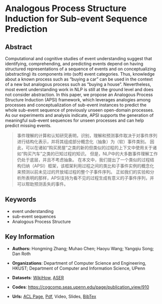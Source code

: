 # Analogous Process Structure Induction for Sub-event Sequence Prediction
## Abstract
Computational and cognitive studies of event understanding suggest that identifying, comprehending, and predicting events depend on having structured representations of a sequence of events and on conceptualizing (abstracting) its components into (soft) event categories. Thus, knowledge about a known process such as “buying a car” can be used in the context of a new but analogous process such as “buying a house”. Nevertheless, most event understanding work in NLP is still at the ground level and does not consider abstraction. In this paper, we propose an Analogous Process Structure Induction (APSI) framework, which leverages analogies among processes and conceptualization of sub-event instances to predict the whole sub-event sequence of previously unseen open-domain processes. As our experiments and analysis indicate, APSI supports the generation of meaningful sub-event sequences for unseen processes and can help predict missing events.

> 事件理解的计算和认知研究表明，识别，理解和预测事件取决于对事件序列进行结构化表示，并将其组成部分概念化（抽象）为（软）事件类别。 因此，可以在诸如“购买房屋”之类的新的但类似的过程的上下文中使用关于诸如“购买汽车”之类的已知过程的知识。 但是，NLP中的大多数事件理解工作仍处于底层，并且不考虑抽象。 在本文中，我们提出了一个类似的过程结构归纳（APSI）框架，该框架利用过程之间的类比和子事件实例的概念化来预测以前未见过的开放域过程的整个子事件序列。 正如我们的实验和分析所表明的那样，APSI支持为看不见的过程生成有意义的子事件序列，并可以帮助预测丢失的事件。
## Keywords
- event understanding
- sub-event sequences
- Analogous Process Structure
## Key Information
- **Authors:** Hongming Zhang; Muhao Chen; Haoyu Wang; Yangqiu Song; Dan Roth
- **Organizations**: Department of Computer Science and Engineering, HKUST; Department of Computer and Information Science, UPenn

- **Datasets**: [WikiHow](https://www.wikihow.com/), [ASER](https://dl.acm.org/doi/pdf/10.1145/3366423.3380107)
- **Codes**: <https://cogcomp.seas.upenn.edu/page/publication_view/910>
- **Urls:** [ACL Page](https://www.aclweb.org/anthology/2020.emnlp-main.119/), [Pdf](https://github.com/Clearailhc/KG-NLP-Papers/blob/main/EMNLP/2020/EE/pdf/2020.emnlp-main.119.pdf), Video, Slides, [BibTex](https://www.aclweb.org/anthology/2020.emnlp-main.119.bib)
